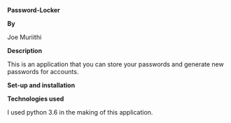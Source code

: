 **Password-Locker**

**By**

Joe Muriithi

**Description**

This is an application that you can store your passwords and generate new passwords for accounts.

**Set-up and installation**

**Technologies used**

I used python 3.6 in the making of this application.
